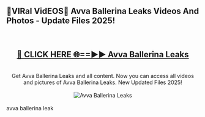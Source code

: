 <h2>🔴VIRal VidEOS🔴 Avva Ballerina Leaks Videos And Photos - Update Files 2025!</h2>
<br>
<div align="center">
<h2><a href="https://virallinks.top/odZfE0" rel="nofollow">🔴 CLICK HERE 🌐==►► Avva Ballerina Leaks</a></h2>
<br>
Get Avva Ballerina Leaks and all content. Now you can access all videos and pictures of Avva Ballerina Leaks. New Updated Files 2025!
<br>
<br>
<a href="https://virallinks.top/odZfE0" rel="nofollow" data-target="animated-image.originalLink"><img src="https://i.imgur.com/dJHk4Zq.gif)" alt="Avva Ballerina Leaks" style="max-width: 100%; display: inline-block;" data-target="animated-image.originalImage"></a>
</div>
<br>
avva ballerina leak